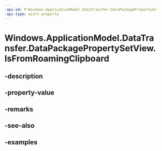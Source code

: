```yaml
---
-api-id: P:Windows.ApplicationModel.DataTransfer.DataPackagePropertySetView.IsFromRoamingClipboard
-api-type: winrt property
---
```


<!-- Property syntax.
public bool IsFromRoamingClipboard { get; }
-->

# Windows.ApplicationModel.DataTransfer.DataPackagePropertySetView.IsFromRoamingClipboard

## -description

## -property-value

## -remarks

## -see-also

## -examples

